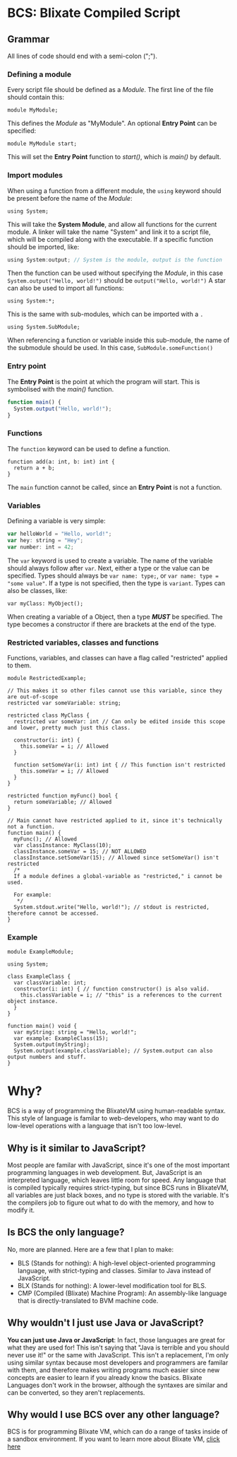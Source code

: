 # BCS: Blixate Compiled Script
## Grammar
  All lines of code should end with a semi-colon (";").
### Defining a module
  Every script file should be defined as a *Module*. The first line of the file should contain this:
  ```
  module MyModule;
  ```
  This defines the *Module* as "MyModule". An optional **Entry Point** can be specified:
  ```
  module MyModule start;
  ```
  This will set the **Entry Point** function to *start()*, which is *main()* by default.
### Import modules
  When using a function from a different module, the `using` keyword should be present before the name of the *Module*:
  ```
  using System;
  ```
  This will take the **System Module**, and allow all functions for the current module. A linker will take the name "System" and link it to a script file, which will be compiled along with the executable.
  If a specific function should be imported, like:
  ```javascript
  using System:output; // System is the module, output is the function
  ```
  Then the function can be used without specifying the *Module*, in this case `System.output("Hello, world!")` should be `output("Hello, world!")`
  A star can also be used to import all functions:
  ```
  using System:*;
  ```
  This is the same with sub-modules, which can be imported with a `.`
  ```
  using System.SubModule;
  ```
  When referencing a function or variable inside this sub-module, the name of the submodule should be used. In this case, `SubModule.someFunction()`
### Entry point
  The **Entry Point** is the point at which the program will start. This is symbolised with the *main()* function.
  ```javascript
  function main() {
    System.output("Hello, world!");
  }
  ```
### Functions
  The `function` keyword can be used to define a function.
  ```
  function add(a: int, b: int) int {
    return a + b;
  }
  ```
  The `main` function cannot be called, since an **Entry Point** is not a function.
### Variables
  Defining a variable is very simple:
  ```javascript
  var helloWorld = "Hello, world!";
  var hey: string = "Hey";
  var number: int = 42;
  ```
  The `var` keyword is used to create a variable. The name of the variable should always follow after `var`. Next, either a type or the value can be specified.
  Types should always be `var name: type;`, or `var name: type = "some value"`. If a type is not specified, then the type is `variant`.
  Types can also be classes, like:
  ```
  var myClass: MyObject();
  ```
  When creating a variable of a Object, then a type ***MUST*** be specified. The type becomes a constructor if there are brackets at the end of the type.
### Restricted variables, classes and functions
  Functions, variables, and classes can have a flag called "restricted" applied to them.
  ```
  module RestrictedExample;

  // This makes it so other files cannot use this variable, since they are out-of-scope
  restricted var someVariable: string;

  restricted class MyClass {
    restricted var someVar: int // Can only be edited inside this scope and lower, pretty much just this class.

    constructor(i: int) {
      this.someVar = i; // Allowed
    }
    
    function setSomeVar(i: int) int { // This function isn't restricted
      this.someVar = i; // Allowed
    }
  }

  restricted function myFunc() bool {
    return someVariable; // Allowed
  }

  // Main cannot have restricted applied to it, since it's technically not a function.
  function main() {
    myFunc(); // Allowed
    var classInstance: MyClass(10);
    classInstance.someVar = 15; // NOT ALLOWED
    classInstance.setSomeVar(15); // Allowed since setSomeVar() isn't restricted
    /* 
    If a module defines a global-variable as "restricted," i cannot be used.
    
    For example:
     */
    System.stdout.write("Hello, world!"); // stdout is restricted, therefore cannot be accessed.
  }
  ```
  
### Example
  ```
  module ExampleModule;
  
  using System;
  
  class ExampleClass {
    var classVariable: int;
    constructor(i: int) { // function constructor() is also valid.
      this.classVariable = i; // "this" is a references to the current object instance.
    }
  }
  
  function main() void {
    var myString: string = "Hello, world!";
    var example: ExampleClass(15);
    System.output(myString);
    System.output(example.classVariable); // System.output can also output numbers and stuff.
  }
  ```
# Why?
  BCS is a way of programming the BlixateVM using human-readable syntax. This style of language is familar to web-developers, who may want to do low-level operations with a language that isn't too low-level.
## Why is it similar to JavaScript?
  Most people are familar with JavaScript, since it's one of the most important programming languages in web development. But, JavaScript is an interpreted language, which leaves little room for speed. Any language that is compiled typically requires strict-typing, but since BCS runs in BlixateVM, all variables are just black boxes, and no type is stored with the variable. It's the compilers job to figure out what to do with the memory, and how to modify it.
## Is BCS the only language?
  No, more are planned. Here are a few that I plan to make:
- BLS (Stands for nothing): A high-level object-oriented programming language, with strict-typing and classes. Similar to Java instead of JavaScript.
- BLX (Stands for nothing): A lower-level modification tool for BLS.
- CMP (Compiled (Blixate) Machine Program): An assembly-like language that is directly-translated to BVM machine code.
## Why wouldn't I just use Java or JavaScript?
  **You can just use Java or JavaScript**: In fact, those languages are great for what they are used for! This isn't saying that "Java is terrible and you should never use it!" or the same with JavaScript. This isn't a replacement, I'm only using similar syntax because most developers and programmers are familar with them, and therefore makes writing programs much easier since new concepts are easier to learn if you already know the basics. Blixate Languages don't work in the browser, although the syntaxes are similar and can be converted, so they aren't replacements.
## Why would I use BCS over any other language?
  BCS is for programming Blixate VM, which can do a range of tasks inside of a sandbox environment. If you want to learn more about Blixate VM, [click here](https://github.com/MisterBasic/BlixateVM/blob/main/BlixateVM.md)
